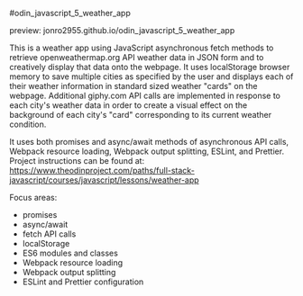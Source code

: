 #odin_javascript_5_weather_app

preview: jonro2955.github.io/odin_javascript_5_weather_app

This is a weather app using JavaScript asynchronous fetch methods to retrieve openweathermap.org API weather data in JSON form and to creatively display that data onto the webpage. It uses localStorage browser memory to save multiple cities as specified by the user and displays each of their weather information in standard sized weather "cards" on the webpage. Additional giphy.com API calls are implemented in response to each city's weather data in order to create a visual effect on the background of each city's "card" corresponding to its current weather condition. 

It uses both promises and async/await methods of asynchronous API calls, Webpack resource loading, Webpack output splitting, ESLint, and Prettier. Project instructions can be found at: https://www.theodinproject.com/paths/full-stack-javascript/courses/javascript/lessons/weather-app 

Focus areas:
* promises
* async/await
* fetch API calls
* localStorage
* ES6 modules and classes 
* Webpack resource loading
* Webpack output splitting
* ESLint and Prettier configuration

